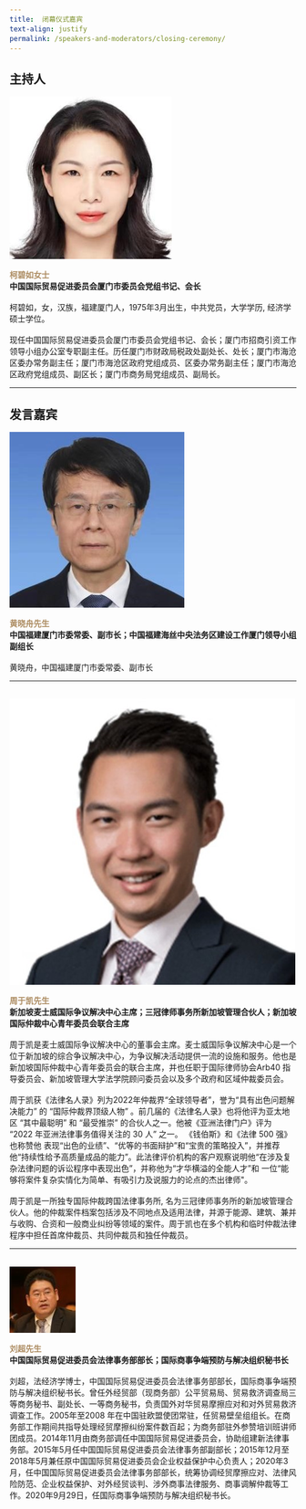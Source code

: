 ```yaml
---
title: 	闭幕仪式嘉宾
text-align: justify
permalink: /speakers-and-moderators/closing-ceremony/
---
```

<style> 
.content img {
  max-width: 200px;
  margin-left: 0;
}

.speaker-name {
  color: #AC8B60;
}
</style>

## 主持人
<div class="sgds-container">
  <div class="row is-desktop">
    <div class="col is-10-mobile is-10-tablet is-3-desktop is-3-widescreen is-3-fullhd">
    <img src="/images/speakers-closing-ke biru.jpg" alt="Photo of Ke Biru"> 
    </div>
    <div class="col">
    <p>
    <b class="speaker-name">柯碧如女士 </b><br>
    <b>中国国际贸易促进委员会厦门市委员会党组书记、会长 </b><br> <br> 
    柯碧如，女，汉族，福建厦门人，1975年3月出生，中共党员，大学学历, 经济学硕士学位。<br><br>
    现任中国国际贸易促进委员会厦门市委员会党组书记、会长；厦门市招商引资工作领导小组办公室专职副主任。历任厦门市财政局税政处副处长、处长；厦门市海沧区委办常务副主任；厦门市海沧区政府党组成员、区委办常务副主任；厦门市海沧区政府党组成员、副区长；厦门市商务局党组成员、副局长。
    </p>
    </div>
  </div>
  </div>
  <hr>

## 发言嘉宾

<div class="sgds-container">
<div class="row is-desktop">
    <div class="col is-10-mobile is-10-tablet is-3-desktop is-3-widescreen is-3-fullhd">
    <img src="/images/speakers-closing-huang xiaozhou.jpg" alt="Photo of Huang Xiaozhou"> 
    </div>
    <div class="col">
    <p>
    <b class="speaker-name">黄晓舟先生 </b><br>
    <b>中国福建厦门市委常委、副市长；中国福建海丝中央法务区建设工作厦门领导小组副组长 <br> <br> </b>
      黄晓舟，中国福建厦门市委常委、副市长
    </p>
    </div>
  </div>
  <hr>
  <br>

  <div class="row is-desktop">
    <div class="col is-10-mobile is-10-tablet is-3-desktop is-3-widescreen is-3-fullhd">
    <img src="/images/speakers-closing remarks-Daryl Chew3.jpg" alt="Photo of Mr Daryl Chew"> 
    </div>
    <div class="col">
    <p>
    <b class="speaker-name">周于凯先生 </b><br>
    <b>新加坡麦士威国际争议解决中心主席；三冠律师事务所新加坡管理合伙人；新加坡国际仲裁中心青年委员会联合主席 <br> <br> </b>
      周于凯是麦士威国际争议解决中心的董事会主席。麦士威国际争议解决中心是一个位于新加坡的综合争议解决中心，为争议解决活动提供一流的设施和服务。他也是新加坡国际仲裁中心青年委员会的联合主席，并也任职于国际律师协会Arb40 指导委员会、新加坡管理大学法学院顾问委员会以及多个政府和区域仲裁委员会。<br> <br>
周于凯获《法律名人录》列为2022年仲裁界“全球领导者”，誉为“具有出色问题解决能力” 的 “国际仲裁界顶级人物” 。前几届的《法律名人录》也将他评为亚太地区 “其中最聪明” 和 “最受推崇” 的合伙人之一。他被《亚洲法律门户》评为 “2022 年亚洲法律事务值得关注的 30 人” 之一。 《钱伯斯》和《法律 500 强》也称赞他 表现“出色的业绩”、“优等的书面辩护”和“宝贵的策略投入”，并推荐他“持续性给予高质量成品的能力”。此法律评价机构的客户观察说明他“在涉及复杂法律问题的诉讼程序中表现出色”，并称他为“才华横溢的全能人才”和 一位“能够将案件复杂实情化为简单、有吸引力及说服力的论点的杰出律师"。<br> <br> 
周于凯是一所独专国际仲裁跨国法律事务所, 名为三冠律师事务所的新加坡管理合伙人。他的仲裁案件档案包括涉及不同地点及适用法律，并源于能源、建筑、兼并与收购、合资和一般商业纠纷等领域的案件。周于凯也在多个机构和临时仲裁法律程序中担任首席仲裁员、共同仲裁员和独任仲裁员。
</p>
    </div>
  </div>
  <hr>
  <br>

<div class="row is-desktop">
    <div class="col is-10-mobile is-10-tablet is-3-desktop is-3-widescreen is-3-fullhd">
    <img src="/images/speakers-closing-liu chao.jpg" alt="Photo of Liu Chao"> 
    </div>
    <div class="col">
    <p>
    <b class="speaker-name">刘超先生 </b><br>
    <b>中国国际贸易促进委员会法律事务部部长；国际商事争端预防与解决组织秘书长 <br> <br> </b>
      刘超，法经济学博士，中国国际贸易促进委员会法律事务部部长，国际商事争端预防与解决组织秘书长。曾任外经贸部（现商务部）公平贸易局、贸易救济调查局三等商务秘书、副处长、一等商务秘书，负责国外对华贸易摩擦应对和对外贸易救济调查工作。2005年至2008 年在中国驻欧盟使团常驻，任贸易壁垒组组长。在商务部工作期间共指导处理经贸摩擦纠纷案件数百起；为商务部驻外参赞培训班讲师团成员。2014年11月由商务部调任中国国际贸易促进委员会，协助组建新法律事务部。2015年5月任中国国际贸易促进委员会法律事务部副部长；2015年12月至2018年5月兼任原中国国际贸易促进委员会企业权益保护中心负责人；2020年3月，任中国国际贸易促进委员会法律事务部部长，统筹协调经贸摩擦应对、法律风险防范、企业权益保护、对外经贸谈判、涉外商事法律服务、商事调解仲裁等工作。2020年9月29日，任国际商事争端预防与解决组织秘书长。
    </p>
    </div>
  </div>
  </div>


